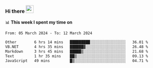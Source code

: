 ### Hi there <a href="https://www.gautamkrishnar.com/"><img src="https://media.giphy.com/media/hvRJCLFzcasrR4ia7z/giphy.gif" width="25px"></a>

📊 **This week I spent my time on**

<!--START_SECTION:waka-->

```txt
From: 05 March 2024 - To: 12 March 2024

Other        6 hrs 14 mins   █████████░░░░░░░░░░░░░░░░   36.01 %
VB.NET       4 hrs 35 mins   ██████▓░░░░░░░░░░░░░░░░░░   26.48 %
Markdown     3 hrs 45 mins   █████▒░░░░░░░░░░░░░░░░░░░   21.68 %
Text         1 hr 35 mins    ██▒░░░░░░░░░░░░░░░░░░░░░░   09.13 %
JavaScript   49 mins         █▒░░░░░░░░░░░░░░░░░░░░░░░   04.71 %
```

<!--END_SECTION:waka-->
